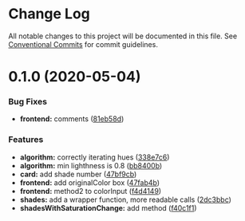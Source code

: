 # Change Log

All notable changes to this project will be documented in this file.
See [Conventional Commits](https://conventionalcommits.org) for commit guidelines.

# 0.1.0 (2020-05-04)


### Bug Fixes

* **frontend:** comments ([81eb58d](https://github.com/luizcieslak/theme-color-shades/commit/81eb58d5412754f20a2edec5f58314518b672882))


### Features

* **algorithm:** correctly iterating hues ([338e7c6](https://github.com/luizcieslak/theme-color-shades/commit/338e7c6fef20eb18ebd0446f7bc2d8d3409fd99d))
* **algorithm:** min lighthness is 0.8 ([bb8400b](https://github.com/luizcieslak/theme-color-shades/commit/bb8400b2e2e5d6c73223ed4f5f758fa363812557))
* **card:** add shade number ([47bf9cb](https://github.com/luizcieslak/theme-color-shades/commit/47bf9cb4896e2c8cee67492948885f14c3f3b4e9))
* **frontend:** add originalColor box ([47fab4b](https://github.com/luizcieslak/theme-color-shades/commit/47fab4be1328c324b6f86a57876fdccb93d2b217))
* **frontend:** method2 to colorInput ([f4d4149](https://github.com/luizcieslak/theme-color-shades/commit/f4d41492d70d29d809d2d29f94c8a1d8b71b2153))
* **shades:** add a wrapper function, more readable calls ([2dc3bbc](https://github.com/luizcieslak/theme-color-shades/commit/2dc3bbc354736a19e42fd976ed3e272ff9e878b3))
* **shadesWithSaturationChange:** add method ([f40c1f1](https://github.com/luizcieslak/theme-color-shades/commit/f40c1f10ce50e9967bcb1b7be6968d6f85c037fb))
